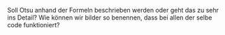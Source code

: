 Soll Otsu anhand der Formeln beschrieben werden oder geht das zu sehr ins Detail?
Wie können wir bilder so benennen, dass bei allen der selbe code funktioniert?
